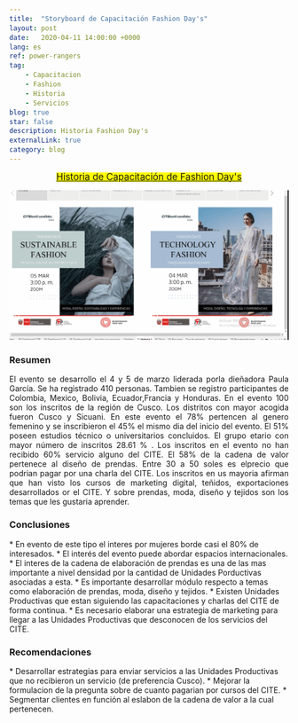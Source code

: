 ```yaml
---
title:  "Storyboard de Capacitación Fashion Day's"
layout: post
date:   2020-04-11 14:00:00 +0000
lang: es
ref: power-rangers
tag:
    - Capacitacion
    - Fashion
    - Historia
    - Servicios
blog: true
star: false
description: Historia Fashion Day's
externalLink: true
category: blog
---
```



<p align="center"> 
<mark>
<a href="https://public.tableau.com/profile/cite.textil.cam.lidos.cusco#!/vizhome/Libro3_16172442600350/Historia1"><big>Historia de Capacitación de Fashion Day's</big> </a>
</mark>
</p>

![Historia de Marketing Digital](../assets/images/fashion_day.gif)


<h3>Resumen</h3>
<p style="text-align: justify;">
El evento se desarrollo el 4 y 5 de marzo liderada porla dieñadora Paula García.
Se ha registrado 410 personas. Tambien se registro participantes de Colombia, Mexico, Bolivia, Ecuador,Francia y Honduras. En el evento 100 son los inscritos de la región de Cusco. Los distritos con mayor acogida fueron Cusco y Sicuani.
En este evento el 78% pertencen al genero femenino y se inscribieron el 45% el mismo dia del inicio del evento. El 51% poseen estudios técnico o universitarios concluidos. El grupo etario con mayor número de inscritos 28.61 % . Los inscritos en el evento no han recibido 60% servicio alguno del CITE. El 58% de la cadena de valor pertenece al diseño de prendas. Entre 30 a 50 soles es elprecio que podrian pagar por una charla del CITE. Los inscritos en us mayoria afirman que han visto los cursos de marketing digital, teñidos, exportaciones desarrollados or el CITE. Y sobre prendas, moda, diseño y tejidos son los temas que les gustaria aprender.
</p>

<h3>Conclusiones</h3>
* En evento de este tipo el interes por mujeres borde casi el 80% de interesados.
* El interés del evento puede abordar espacios internacionales.
* El interes de la cadena de elaboración de prendas es una de las mas importante a nivel densidad por la cantidad de Unidades Porductivas asociadas a esta.
* Es importante desarrollar módulo respecto a temas como elaboración de prendas, moda, diseño y tejidos.
* Existen Unidades Productivas que estan siguiendo las capacitaciones y charlas del CITE de forma continua.
* Es necesario elaborar una estrategia de marketing para llegar a las Unidades Productivas que desconocen de los servicios del CITE.


<h3>Recomendaciones</h3>
* Desarrollar estrategias para enviar servicios a las Unidades Productivas que no recibieron un servicio (de preferencia Cusco).
* Mejorar la formulacion de la pregunta sobre de cuanto pagarian por cursos del CITE.
* Segmentar clientes en función al eslabon de la cadena de valor a la cual pertenecen.

